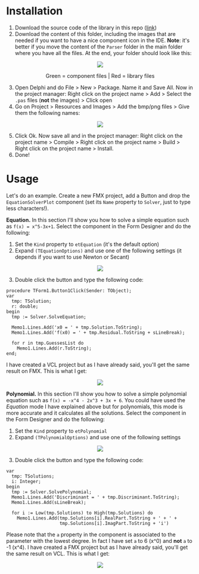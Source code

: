 # Installation

 1. Download the source code of the library in this repo ([link](https://github.com/albertodev01/TEquations/tree/master/Delphi/Source))
 2. Download the content of this folder, including the images that are needed if you want to have a nice component icon in the IDE. **Note**: it's better if you move the content of the `Parser` folder in the main folder where you have all the files. At the end, your folder should look like this:
 
 <p align="center"><img src="https://github.com/albertodev01/TEquations/blob/master/Delphi/Component/Visual/github_images/folder.png" /></p>
 <p align="center">Green = component files | Red = library files</p>
 
 3. Open Delphi and do File > New > Package. Name it and Save All. Now in the project manager: Right click on the project name > Add > Select the `.pas` files (**not** the images) > Click open
 4. Go on Project > Resources and Images > Add the bmp/png files > Give them the following names:
 
 <p align="center"><img src="https://github.com/albertodev01/TEquations/blob/master/Delphi/Component/Visual/github_images/required.png" /></p>
 
 5. Click Ok. Now save all and in the project manager: Right click on the project name > Compile > Right click on the project name > Build > Right click on the project name > Install.
 6. Done!

# Usage

Let's do an example. Create a new FMX project, add a Button and drop the `EquationSolverPlot` component (set its `Name` property to `Solver`, just to type less characters!).

**Equation.**
In this section I'll show you how to solve a simple equation such as `f(x) = x^5-3x+1`. Select the component in the Form Designer and do the following:

 1. Set the `Kind` property to `etEquation` (it's the default option)
 2. Expand `(TEquationOptions)` and use one of the following settings (it depends if you want to use Newton or Secant)
 
  <p align="center"><img src="https://github.com/albertodev01/TEquations/blob/master/Delphi/Component/NonVisual/github_images/methods.png" /></p>
  
  3. Double click the button and type the following code:

```delphi
procedure TForm1.Button1Click(Sender: TObject);
var
  tmp: TSolution;
  r: double;
begin
  tmp := Solver.SolveEquation;

  Memo1.Lines.Add('x0 = ' + tmp.Solution.ToString);
  Memo1.Lines.Add('f(x0) = ' + tmp.Residual.ToString + sLineBreak);

  for r in tmp.GuessesList do
    Memo1.Lines.Add(r.ToString);
end;
```

I have created a VCL project but as I have already said, you'll get the same result on FMX. This is what I get:

<p align="center"><img src="https://github.com/albertodev01/TEquations/blob/master/Delphi/Component/NonVisual/github_images/result.png" /></p>
 
**Polynomial.**
In this section I'll show you how to solve a simple polynomial equation such as `f(x) = -x^4 - 2x^3 + 3x + 6`. You could have used the *Equation* mode I have explained above but for polynomials, this mode is more accurate and it calculates all the solutions. Select the component in the Form Designer and do the following:

1. Set the `Kind` property to `etPolynomial` 
 2. Expand `(TPolynomialOptions)` and use one of the following settings
 
  <p align="center"><img src="https://github.com/albertodev01/TEquations/blob/master/Delphi/Component/NonVisual/github_images/polysettings.png" /></p>
  
  3. Double click the button and type the following code:

```delphi
var
  tmp: TSolutions;
  i: Integer;
begin
  tmp := Solver.SolvePolynomial;
  Memo1.Lines.Add('Discriminant = ' + tmp.Discriminant.ToString);
  Memo1.Lines.Add(sLineBreak);

  for i := Low(tmp.Solutions) to High(tmp.Solutions) do
    Memo1.Lines.Add(tmp.Solutions[i].RealPart.ToString + ' + ' +
                    tmp.Solutions[i].ImagPart.ToString + 'i')
```

Please note that the `a` property in the component is associated to the parameter with the lowest degree. In fact I have set `a` to 6 (x^0) and **not** `a` to -1 (x^4). I have created a FMX project but as I have already said, you'll get the same result on VCL. This is what I get:

<p align="center"><img src="https://github.com/albertodev01/TEquations/blob/master/Delphi/Component/NonVisual/github_images/resultpoly.png" /></p>
